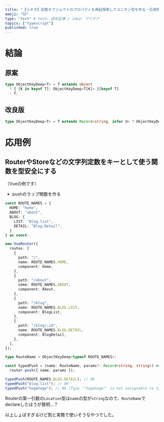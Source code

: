 ```yaml
---
title: "【小ネタ】定数オブジェクトのプロパティを再起探索してユニオン型を作る・応用例紹介"
emoji: "🐱"
type: "tech" # tech: 技術記事 / idea: アイデア
topics: ["typescript"]
published: true
---
```


# 結論
  
## 原案

```ts
type ObjectKeyDeep<T> = T extends object
  ? { [K in keyof T]: ObjectKeyDeep<T[K]> }[keyof T]
  : T;
```

## 改良版

```ts
type ObjectKeyDeep<T> = T extends Record<string, infer U> ? ObjectKeyDeep<U> : T;
```

# 応用例

## RouterやStoreなどの文字列定数をキーとして使う関数を型安全にする

（Vueの例です）

- pushのラップ関数を作る

```ts:router.ts
const ROUTE_NAMES = {
  HOME: "home",
  ABOUT: "about",
  BLOG: {
    LIST: "Blog.list",
    DETAIL: "Blog.Detail",
  }
} as const;

new VueRouter({
  routes: [
    {
      path: "/",
      name: ROUTE_NAMES.HOME,
      component: Home,
    },
    {
      path: "/about",
      name: ROUTE_NAMES.ABOUT,
      component: About,
    },
    {
      path: "/blog",
      name: ROUTE_NAMES.BLOG.LIST,
      component: BlogList,
    },
    {
      path: "/blog/:id",
      name: ROUTE_NAMES.BLOG.DETAIL,
      component: BlogDetail,
    },
  ],
});

type RouteName = ObjectKeyDeep<typeof ROUTE_NAMES>;

const typedPush = (name: RouteName, params?: Record<string, string>) =>
  router.push({ name, params });

typedPush(ROUTE_NAMES.BLOG.DETAIL); // OK
typedPush("blog.list"); // OK
typedPush("hogehoge"); // NG (Type '"hogehoge"' is not assignable to type 'RouteName'.)
```

Routerの第一引数の`Location`型は`name`の型が`string`なので、`RouteName`でdeclareしたほうが賢明...？

以上しょぼすぎるけど割と実務で使いそうなやつでした。
